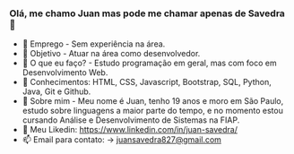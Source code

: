 ### Olá, me chamo Juan mas pode me chamar apenas de Savedra 👋

- 🔭 Emprego - Sem experiência na área.
- 🥇 Objetivo - Atuar na área como desenvolvedor.
- 🌱 O que eu faço? - Estudo programação em geral, mas com foco em Desenvolvimento Web.
- 📖 Conhecimentos: HTML, CSS, Javascript, Bootstrap, SQL, Python, Java, Git e Github.
- 💬 Sobre mim - Meu nome é Juan, tenho 19 anos e moro em São Paulo, estudo sobre linguagens a maior parte do tempo, e no momento estou cursando Análise e Desenvolvimento de Sistemas na FIAP.
- 🔗 Meu Likedin: https://www.linkedin.com/in/juan-savedra/
- 📫 Email para contato: -> juansavedra827@gmail.com
